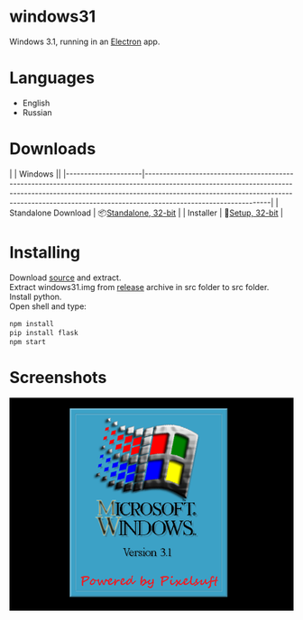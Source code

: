 # windows31
Windows 3.1, running in an [Electron](https://electronjs.org/) app.
# Languages
* English
* Russian
# Downloads
|  | Windows ||
|---------------------|-----------------------------------------------------------------------------------------------------------------------------------------------------------------------------------------------------------------------------------------------------------------------------|
| Standalone Download | 📦[Standalone, 32-bit](https://github.com/felixrieseberg/windows95/releases/download/v2.2.2/windows95-win32-ia32-2.2.2.zip)  |
| Installer | 💽[Setup, 32-bit](https://github.com/felixrieseberg/windows95/releases/download/v2.2.2/windows95-2.2.2-setup-ia32.exe)  |
# Installing
Download [source](https://github.com/Pixelsuft/windows31/edit/main/README.md) and extract.<br /> Extract windows31.img from [release](https://github.com/Pixelsuft/windows31/edit/main/README.md) archive in src folder to src folder.<br /> Install python.<br /> Open shell and type: <br />
```
npm install
pip install flask
npm start
```
# Screenshots
![Screenshot](https://github.com/Pixelsuft/windows31/blob/main/src/boot.png?raw=true)
